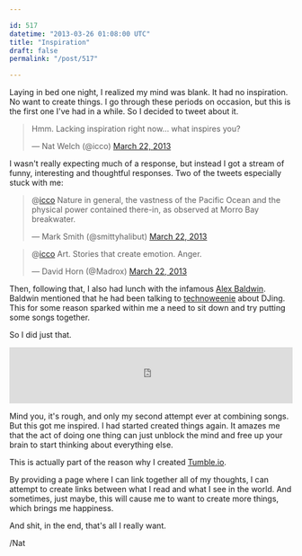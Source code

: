 ```yaml
---

id: 517
datetime: "2013-03-26 01:08:00 UTC"
title: "Inspiration"
draft: false
permalink: "/post/517"

---
```


Laying in bed one night, I realized my mind was blank. It had no inspiration. No want to create things. I go through these periods on occasion, but this is the first one I've had in a while. So I decided to tweet about it.

<blockquote class="twitter-tweet"><p>Hmm. Lacking inspiration right now... what inspires you?</p>&mdash; Nat Welch (@icco) <a href="https://twitter.com/icco/status/315019021747630080">March 22, 2013</a></blockquote>

I wasn't really expecting much of a response, but instead I got a stream of funny, interesting and thoughtful responses. Two of the tweets especially stuck with me:

<blockquote class="twitter-tweet" data-conversation="none"><p>@<a href="https://twitter.com/icco">icco</a> Nature in general, the vastness of the Pacific Ocean and the physical power contained there-in, as observed at Morro Bay breakwater.</p>&mdash; Mark Smith (@smittyhalibut) <a href="https://twitter.com/smittyhalibut/status/315146717567782914">March 22, 2013</a></blockquote>

<blockquote class="twitter-tweet" data-conversation="none"><p>@<a href="https://twitter.com/icco">icco</a> Art. Stories that create emotion. Anger.</p>&mdash; David Horn (@Madrox) <a href="https://twitter.com/Madrox/status/315021547033227264">March 22, 2013</a></blockquote>
<script async src="//platform.twitter.com/widgets.js" charset="utf-8"></script>

Then, following that, I also had lunch with the infamous [Alex Baldwin](http://www.alexbaldwin.com/about). Baldwin mentioned that he had been talking to [technoweenie](http://techno-weenie.net/about) about DJing. This for some reason sparked within me a need to sit down and try putting some songs together.

So I did just that.

<iframe class="iframe" width="100%" height="100" scrolling="no" frameborder="no" src="https://w.soundcloud.com/player/?url=https://soundcloud.com/icco/2013-03-25&amp;auto_play=false&amp;auto_advance=true&amp;buying=false&amp;liking=false&amp;download=false&amp;sharing=true&amp;show_artwork=false&amp;show_comments=false&amp;show_playcount=true&amp;show_user=true&amp;start_track=0&amp;callback=true">
      </iframe>

Mind you, it's rough, and only my second attempt ever at combining songs. But this got me inspired. I had started created things again. It amazes me that the act of doing one thing can just unblock the mind and free up your brain to start thinking about everything else.

This is actually part of the reason why I created [Tumble.io](http://tumble.io).

By providing a page where I can link together all of my thoughts, I can attempt to create links between what I read and what I see in the world. And sometimes, just maybe, this will cause me to want to create more things, which brings me happiness.

And shit, in the end, that's all I really want.

/Nat


